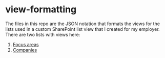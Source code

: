 # view-formatting
The files in this repo are the JSON notation that formats the views for the lists used in a custom SharePoint list view that I created for my employer.
There are two lists with views here:
  1. [Focus areas](<Focus%20areas%20formatting>)
  2. [Companies](<Companies%20formatting>)

